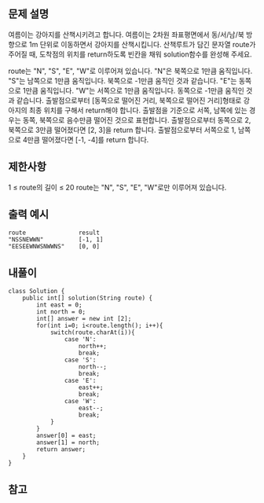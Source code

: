 ## 문제 설명
여름이는 강아지를 산책시키려고 합니다. 여름이는 2차원 좌표평면에서 동/서/남/북 방향으로 1m 단위로 이동하면서 강아지를 산책시킵니다. 산책루트가 담긴 문자열 route가 주어질 때, 도착점의 위치를 return하도록 빈칸을 채워 solution함수를 완성해 주세요.

route는 "N", "S", "E", "W"로 이루어져 있습니다.
"N"은 북쪽으로 1만큼 움직입니다.
"S"는 남쪽으로 1만큼 움직입니다.
북쪽으로 -1만큼 움직인 것과 같습니다.
"E"는 동쪽으로 1만큼 움직입니다.
"W"는 서쪽으로 1만큼 움직입니다.
동쪽으로 -1만큼 움직인 것과 같습니다.
출발점으로부터 [동쪽으로 떨어진 거리, 북쪽으로 떨어진 거리]형태로 강아지의 최종 위치를 구해서 return해야 합니다.
출발점을 기준으로 서쪽, 남쪽에 있는 경우는 동쪽, 북쪽으로 음수만큼 떨어진 것으로 표현합니다.
출발점으로부터 동쪽으로 2, 북쪽으로 3만큼 떨어졌다면 [2, 3]을 return 합니다.
출발점으로부터 서쪽으로 1, 남쪽으로 4만큼 떨어졌다면 [-1, -4]를 return 합니다.

## 제한사항
1 ≤ route의 길이 ≤ 20
route는 "N", "S", "E", "W"로만 이루어져 있습니다.

## 출력 예시
```
route        	    result
"NSSNEWWN"	        [-1, 1]
"EESEEWNWSNWWNS"	[0, 0]
```

## 내풀이
```
class Solution {
    public int[] solution(String route) {
        int east = 0;
        int north = 0;
        int[] answer = new int [2];
        for(int i=0; i<route.length(); i++){
            switch(route.charAt(i)){
                case 'N':
                    north++;
                    break;
                case 'S':
                    north--;
                    break;
                case 'E':
                    east++;
                    break;
                case 'W':
                    east--;
                    break;
            }
        }
        answer[0] = east;
        answer[1] = north;
        return answer;
    }
}
```

## 참고
